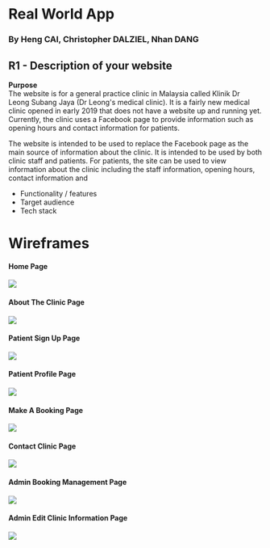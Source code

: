 # Real World App

### By Heng CAI, Christopher DALZIEL, Nhan DANG

## R1 - Description of your website

**Purpose**  
The website is for a general practice clinic in Malaysia called Klinik Dr Leong Subang Jaya (Dr Leong's medical clinic). It is a fairly new medical clinic opened in early 2019 that does not have a website up and running yet. Currently, the clinic uses a Facebook page to provide information such as opening hours and contact information for patients.

The website is intended to be used to replace the Facebook page as the main source of information about the clinic. It is intended to be used by both clinic staff and patients. For patients, the site can be used to view information about the clinic including the staff information, opening hours, contact information and

- Functionality / features
- Target audience
- Tech stack

# Wireframes

#### Home Page

![](./src/assets/readmeassets/Homepage.png)

#### About The Clinic Page

![](./src/assets/readmeassets/Aboutclinicpage.png)

#### Patient Sign Up Page

![](./src/assets/readmeassets/Aboutclinicpage.png)

#### Patient Profile Page

![](./src/assets/readmeassets/Profilepage.png)

#### Make A Booking Page

![](./src/assets/readmeassets/Createabookingpage.png)

#### Contact Clinic Page

![](./src/assets/readmeassets/Contactpage.png)

#### Admin Booking Management Page

![](./src/assets/readmeassets/Adminbookingmanagementpage.png)

#### Admin Edit Clinic Information Page

![](./src/assets/readmeassets/Admineditpage.png)
